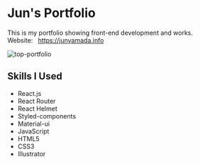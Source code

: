 # Jun's Portfolio
This is my portfolio showing front-end development and works.  
Website: &nbsp; https://junyamada.info

![top-portfolio](https://user-images.githubusercontent.com/43656115/62005425-e35d7e80-b0e7-11e9-8cda-cb72f8e49081.png)


## Skills I Used
- React.js
- React Router
- React Helmet
- Styled-components
- Material-ui
- JavaScript
- HTML5
- CSS3
- Illustrator